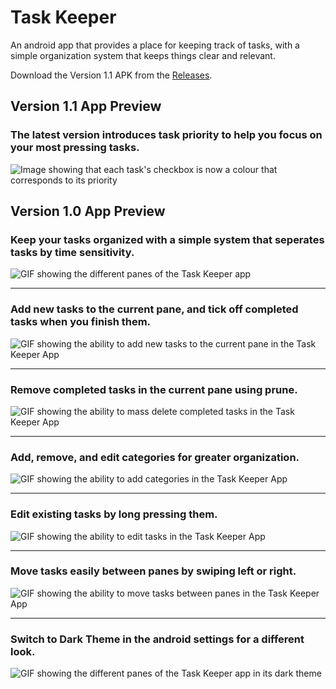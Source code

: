 # Task Keeper

An android app that provides a place for keeping track of tasks, with a simple organization system that keeps things clear and relevant.

Download the Version 1.1 APK from the [Releases](https://github.com/madigraf/Task-Keeper/releases).

## Version 1.1 App Preview

### The latest version introduces task priority to help you focus on your most pressing tasks.
![Image showing that each task's checkbox is now a colour that corresponds to its priority](https://i.imgur.com/BF27RwM.png)

## Version 1.0 App Preview

### Keep your tasks organized with a simple system that seperates tasks by time sensitivity.

![GIF showing the different panes of the Task Keeper app](https://i.imgur.com/M00BD5p.gif)

---

### Add new tasks to the current pane, and tick off completed tasks when you finish them.

![GIF showing the ability to add new tasks to the current pane in the Task Keeper App](https://i.imgur.com/EQxFx1b.gif)

---

### Remove completed tasks in the current pane using prune.

![GIF showing the ability to mass delete completed tasks in the Task Keeper App](https://i.imgur.com/gSWg4je.gif)

---

### Add, remove, and edit categories for greater organization.

![GIF showing the ability to add categories in the Task Keeper App](https://i.imgur.com/f8qcwHM.gif)

---

### Edit existing tasks by long pressing them.

![GIF showing the ability to edit tasks in the Task Keeper App](https://i.imgur.com/PSNbgFI.gif)

---

### Move tasks easily between panes by swiping left or right.

![GIF showing the ability to move tasks between panes in the Task Keeper App](https://i.imgur.com/xVnob63.gif)

---

### Switch to Dark Theme in the android settings for a different look.

![GIF showing the different panes of the Task Keeper app in its dark theme](https://i.imgur.com/Y78cgsU.gif)
